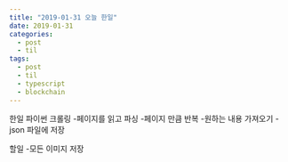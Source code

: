 ```yaml
---
title: "2019-01-31 오늘 한일"
date: 2019-01-31
categories:
  - post
  - til
tags:
  - post
  - til
  - typescript
  - blockchain
---
```


한일
파이썬 크롤링 -페이지를 읽고 파싱 -페이지 만큼 반복 -원하는 내용 가져오기
-json 파일에 저장

할일 -모든 이미지 저장
